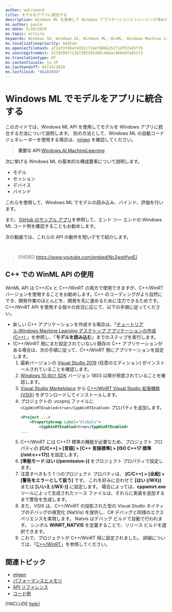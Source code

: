 ```yaml
---
author: walrusmcd
title: モデルをアプリに統合する
description: Windows ML を使用して Windows アプリケーションにトレーニング済みの機械学習モデルを統合する方法について説明します。
ms.author: paulm
ms.date: 5/10/2019
ms.topic: article
keywords: Windows 10, Windows AI, Windows ML, WinML, Windows Machine Learning
ms.localizationpriority: medium
ms.openlocfilehash: af2af3fd6af4353171def886625271df97a55f35
ms.sourcegitcommit: 2139506ff12b7205283288c4bbac866ddfa812f3
ms.translationtype: HT
ms.contentlocale: ja-JP
ms.lasthandoff: 04/24/2020
ms.locfileid: "66181934"
---
```

# <a name="integrate-a-model-into-your-app-with-windows-ml"></a>Windows ML でモデルをアプリに統合する

このガイドでは、Windows ML API を使用してモデルを Windows アプリに統合する方法について説明します。 別の方法として、Windows ML の自動コード ジェネレーターを使用する場合は、[mlgen](mlgen.md) を確認してください。

> **重要な API**:[Windows.AI.MachineLearning](https://docs.microsoft.com/uwp/api/windows.ai.machinelearning)

次に挙げる Windows ML の基本的な構成要素について説明します。

* モデル
* セッション
* デバイス
* バインド

これらを使用して、Windows ML でモデルの読み込み、バインド、評価を行います。

また、[GitHub のサンプル アプリ](https://github.com/Microsoft/Windows-Machine-Learning/tree/master)を参照して、エンド ツー エンドの Windows ML コード例を確認することもお勧めします。

次の動画では、これらの API の動作を短いデモで紹介します。

<br/>

> [!VIDEO https://www.youtube.com/embed/Nc2wstifyoE]

## <a name="using-winml-apis-in-c"></a>C++ での WinML API の使用

WinML API は C++/Cx と C++/WinRT の両方で使用できますが、C++/WinRT バージョンを使用することをお勧めします。C++ のコーディングがより自然にでき、開発作業のほとんどを、開発を先に進めるために注力できるためです。 C++/WinRT API を使用する個々の状況に応じて、以下の手順に従ってください。

* 新しい C++ アプリケーションを作成する場合は、「[チュートリアル:Windows Machine Learning デスクトップ アプリケーションの作成 (C++) ](https://docs.microsoft.com/windows/ai/get-started-desktop)」を参照し、「**モデルを読み込む**」までのステップを実行します。
* (C++/WinRT 用にまだ設定されていない) 既存の C++ アプリケーションがある場合は、次の手順に従って、C++/WinRT 用にアプリケーションを設定します。
    1. 最新バージョンの [Visual Studio 2019](https://visualstudio.microsoft.com/downloads/) (任意のエディション) がインストールされていることを確認します。
    2. [Windows 10 向け SDK](https://developer.microsoft.com/windows/downloads/windows-10-sdk) バージョン 1803 以降が用意されていることを確認します。
    3. [Visual Studio Marketplace](https://marketplace.visualstudio.com/) から [C++/WinRT Visual Studio 拡張機能 (VSIX)](https://aka.ms/cppwinrt/vsix) をダウンロードしてインストールします。
    4. プロジェクトの .vcxproj ファイルに `<CppWinRTEnabled>true</CppWinRTEnabled>` プロパティを追加します。
        ```xml
        <Project ...>
            <PropertyGroup Label="Globals">
                <CppWinRTEnabled>true</CppWinRTEnabled>
        ...
        ```
    5. C++/WinRT には C++17 標準の機能が必要なため、プロジェクト プロパティの **[C/C++] > [言語] > [C++ 言語標準] > [ISO C++17 標準 (/std:c++17)]** を設定します。
    6. **[準拠モード:はい (/permissive-)]** をプロジェクト プロパティで設定します。
    7. 注意すべきもう 1 つのプロジェクト プロパティは、 **[C/C++] > [全般] > [警告をエラーとして扱う]** です。 これを好みに合わせて **[はい (/WX)]** または **[いいえ (/WX-)]** に設定します。 場合によっては、**cppwinrt.exe** ツールによって生成されたソース ファイルは、それらに実装を追加するまで警告を生成します。
    8. また、VSIX は、C++/WinRT の投影された型の Visual Studio ネイティブのデバッグの視覚化 (NatVis) を提供し、C# デバッグと同様のエクスペリエンスを実現します。 Natvis はデバッグ ビルドで自動で行われます。 シンボル **WINRT_NATVIS** を定義することで、リリース ビルドを選択できます。
    9. これで、プロジェクトが C++/WinRT 用に設定されました。 詳細については、「[C++/WinRT](https://docs.microsoft.com/windows/uwp/cpp-and-winrt-apis/)」を参照してください。

## <a name="related-topics"></a>関連トピック

* [mlgen](mlgen.md)
* [パフォーマンスとメモリ](performance-memory.md)
* [API リファレンス](https://docs.microsoft.com/uwp/api/windows.ai.machinelearning)
* [コード例](https://github.com/Microsoft/Windows-Machine-Learning/tree/master)

[!INCLUDE [help](../includes/get-help.md)]
